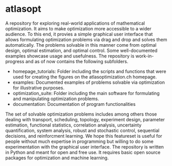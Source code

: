 # atlasopt

A repository for exploring real-world applications of mathematical optimization. It aims to make optimization more accessible to a wider audience. To this end, it provies a simple  graphical user interface that allows formulating optimization problems via drag and drop and solves them automatically. The problems solvable in this manner come from optimal design, optimal estimation, and optimal control. Some well-documented examples showcase usage and usefulness. The repository is work-in-progress and as of now contains the following subfolders.
  - homepage_tutorials: Folder including the scripts and functions that were used for creating the figures on the atlasoptimization.ch homepage.
  - examples: Documented examples of problems solvable via optimization for illustrative purposes.
  - optimization_suite: Folder including the main software for formulating and manipulating optimization problems.
  - documentation: Documentation of program functionalities
 
The set of solvable optimization problems includes among others those dealing with transport, scheduling, topology, experiment design, parameter estimation, functional statistics, correlation analysis, uncertainty quantification, system analysis, robust and stochastic control, sequential decisions, and reinforcment learning. We hope this featureset is useful for people without much expertise in programming but willing to do some experimentation with the graphical user interface.
 The repository is written in Python and meant for open and free use. It requires basic open source packages for optimization and machine learning.
  
 <!---
# Showcase

# Installation

# Getting started

# Contribute

--->

